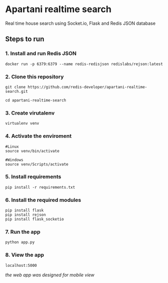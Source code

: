 # Apartani realtime search

Real time house search using Socket.io, Flask and Redis JSON database

## Steps to run 


### 1. Install and run Redis JSON
```
docker run -p 6379:6379 --name redis-redisjson redislabs/rejson:latest
```

### 2. Clone this repository
```
git clone https://github.com/redis-developer/apartani-realtime-search.git
```

```
cd apartani-realtime-search
```

### 3. Create virutalenv

```
virtualenv venv
```

### 4. Activate the enviroment
```
#Linux
source venv/bin/activate

#Windows
source venv/Scripts/activate
```
### 5. Install requirements
```
pip install -r requirements.txt
```
### 6. Install the required modules

```
pip install flask
pip install rejson
pip install flask_socketio
```

### 7. Run the app

```
python app.py
```

### 8. View the app

```
localhost:5000
```
_the web app was designed for mobile view_




